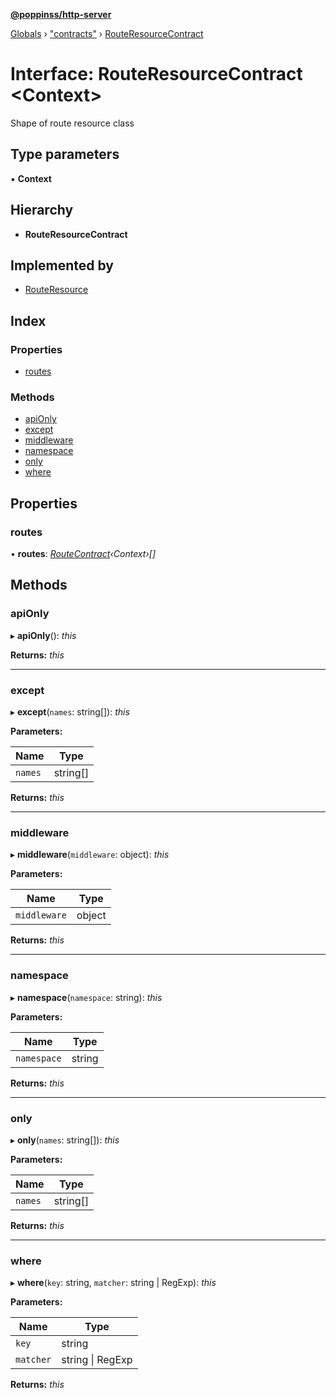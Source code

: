 **[@poppinss/http-server](../README.md)**

[Globals](../README.md) › ["contracts"](../modules/_contracts_.md) › [RouteResourceContract](_contracts_.routeresourcecontract.md)

# Interface: RouteResourceContract <**Context**>

Shape of route resource class

## Type parameters

▪ **Context**

## Hierarchy

* **RouteResourceContract**

## Implemented by

* [RouteResource](../classes/_router_resource_.routeresource.md)

## Index

### Properties

* [routes](_contracts_.routeresourcecontract.md#routes)

### Methods

* [apiOnly](_contracts_.routeresourcecontract.md#apionly)
* [except](_contracts_.routeresourcecontract.md#except)
* [middleware](_contracts_.routeresourcecontract.md#middleware)
* [namespace](_contracts_.routeresourcecontract.md#namespace)
* [only](_contracts_.routeresourcecontract.md#only)
* [where](_contracts_.routeresourcecontract.md#where)

## Properties

###  routes

• **routes**: *[RouteContract](_contracts_.routecontract.md)‹Context›[]*

## Methods

###  apiOnly

▸ **apiOnly**(): *this*

**Returns:** *this*

___

###  except

▸ **except**(`names`: string[]): *this*

**Parameters:**

Name | Type |
------ | ------ |
`names` | string[] |

**Returns:** *this*

___

###  middleware

▸ **middleware**(`middleware`: object): *this*

**Parameters:**

Name | Type |
------ | ------ |
`middleware` | object |

**Returns:** *this*

___

###  namespace

▸ **namespace**(`namespace`: string): *this*

**Parameters:**

Name | Type |
------ | ------ |
`namespace` | string |

**Returns:** *this*

___

###  only

▸ **only**(`names`: string[]): *this*

**Parameters:**

Name | Type |
------ | ------ |
`names` | string[] |

**Returns:** *this*

___

###  where

▸ **where**(`key`: string, `matcher`: string | RegExp): *this*

**Parameters:**

Name | Type |
------ | ------ |
`key` | string |
`matcher` | string \| RegExp |

**Returns:** *this*